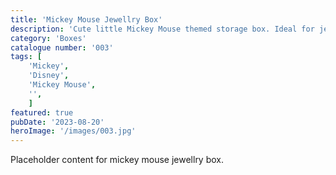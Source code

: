 ```yaml
---
title: 'Mickey Mouse Jewellry Box'
description: 'Cute little Mickey Mouse themed storage box. Ideal for jewellry'
category: 'Boxes'
catalogue number: '003'
tags: [
    'Mickey', 
    'Disney', 
    'Mickey Mouse', 
    '',
    ]
featured: true
pubDate: '2023-08-20'
heroImage: '/images/003.jpg'
---
```


Placeholder content for mickey mouse jewellry box.